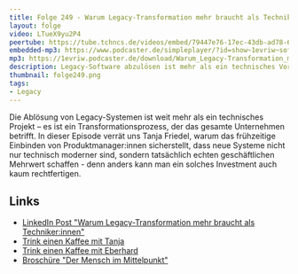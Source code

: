 ```yaml
---
title: Folge 249 - Warum Legacy-Transformation mehr braucht als Techniker:innen mit Tanja Friedel
layout: folge
video: LTueX9yu2P4
peertube: https://tube.tchncs.de/videos/embed/79447e76-17ec-43db-ad78-625f1985659d
embedded-mp3: https://www.podcaster.de/simpleplayer/?id=show~1evriw~software-architektur-im-stream~pod-8af18cc8d77ad152731e225099&v=1738347581
mp3: https://1evriw.podcaster.de/download/Warum_Legacy-Transformation_mehr_braucht_als_Techniker-innen_mit_Tanja_Friedel.mp3
description: Legacy-Software abzulösen ist mehr als ein technisches Vorhaben -  Produktmanagement spielt eine wichtig Rolle.
thumbnail: folge249.png
tags:
- Legacy
---
```


Die Ablösung von Legacy-Systemen ist weit mehr als ein technisches
Projekt – es ist ein Transformationsprozess, der das gesamte
Unternehmen betrifft. In dieser Episode verrät uns Tanja Friedel,
warum das frühzeitige Einbinden von Produktmanager:innen sicherstellt,
dass neue Systeme nicht nur technisch moderner sind, sondern
tatsächlich echten geschäftlichen Mehrwert schaffen - denn anders kann
man ein solches Investment auch kaum rechtfertigen.

## Links

- [LinkedIn Post "Warum Legacy-Transformation mehr braucht als Techniker:innen"](https://www.linkedin.com/posts/swaglab_legacy-transformation-produktmanagement-activity-7290298611756662787-xiK-) 
- [Trink einen Kaffee mit Tanja](https://calendly.com/tanja-friedel/online-consulting)
- [Trink einen Kaffee mit Eberhard](https://calendly.com/eberhard-wolff-swaglab/)
- [Broschüre "Der Mensch im Mittelpunkt"](https://leanpub.com/software-entwicklung-mensch-mittelpunkt/)
